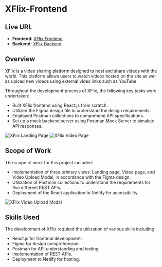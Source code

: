 # XFlix-Frontend

## Live URL

- **Frontend:** [XFlix Frontend](https://example.com)
- **Backend:** [XFlix Backend](https://xflix-node-teqb.onrender.com)

## Overview
XFlix is a video sharing platform designed to host and share videos with the world. This platform allows users to watch videos hosted on the site as well as upload new videos using external video links such as YouTube. 

Throughout the development process of XFlix, the following key tasks were undertaken:
- Built XFlix frontend using React.js from scratch.
- Utilized the Figma design file to understand the design requirements.
- Employed Postman collections to comprehend API specifications.
- Set up a mock backend server using Postman Mock Server to simulate API responses.

![XFlix Landing Page](https://github.com/RutikKulkarni/XFlix-Frontend/assets/86470947/c4a96dc1-a18a-4222-a712-8a77fee3afd4)
![XFlix Video Page](https://github.com/RutikKulkarni/XFlix-Frontend/assets/86470947/222dcce2-12eb-487f-a373-aae8cc3e7a48)

## Scope of Work
The scope of work for this project included:

- Implementation of three primary views: Landing page, Video page, and Video Upload Modal, in accordance with the Figma design.
- Utilization of Postman collections to understand the requirements for five different REST APIs.
- Deployment of the React application to Netlify for accessibility.

![XFlix Video Upload Modal](https://github.com/RutikKulkarni/XFlix-Frontend/assets/86470947/faef5bf9-74f0-470f-b889-076b83da7b4e)

## Skills Used
The development of XFlix required the utilization of various skills including:

- React.js for frontend development.
- Figma for design comprehension.
- Postman for API understanding and testing.
- Implementation of REST APIs.
- Deployment to Netlify for hosting.
